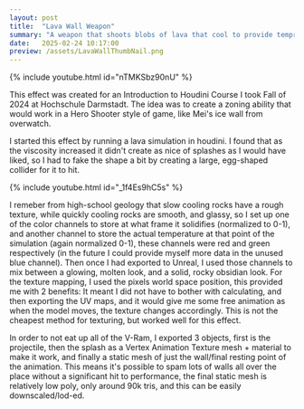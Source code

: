 ```yaml
---
layout: post
title:  "Lava Wall Weapon"
summary: "A weapon that shoots blobs of lava that cool to provide temprary cover"
date:   2025-02-24 10:17:00
preview: /assets/LavaWallThumbNail.png
---
```


{% include youtube.html id="nTMKSbz90nU" %}

This effect was created for an Introduction to Houdini Course I took Fall of 2024 at Hochschule Darmstadt. The idea was to create a zoning ability that would work in a Hero Shooter style of game, like Mei's ice wall from overwatch.

I started this effect by running a lava simulation in houdini. I found that as the viscosity increased it didn't create as nice of splashes as I would have liked, so I had to fake the shape a bit by creating a large, egg-shaped collider for it to hit. 

{% include youtube.html id="_1f4Es9hC5s" %}

I remeber from high-school geology that slow cooling rocks have a rough texture, while quickly cooling rocks are smooth, and glassy, so I set up one of the color channels to store at what frame it solidifies (normalized to 0-1), and another channel to store the actual temperature at that point of the simulation (again normalized 0-1), these channels were red and green respectively (in the future I could provide myself more data in the unused blue channel). Then once I had exported to Unreal, I used those channels to mix between a glowing, molten look, and a solid, rocky obsidian look. For the texture mapping, I used the pixels world space position, this provided me with 2 benefits: It meant I did not have to bother with calculating, and then exporting the UV maps, and it would give me some free animation as when the model moves, the texture changes accordingly. This is not the cheapest method for texturing, but worked well for this effect.

<object data="/assets/LavaBall.jpg" width="300" height="300"></object>
<object data="/assets/LavaVidSmall.mp4" width="300" height="300"></object>
<object data="/assets/LavaWallStill.jpg" width="300" height="300"></object>

In order to not eat up all of the V-Ram, I exported 3 objects, first is the projectile, then the splash as a Vertex Animation Texture mesh + material to make it work, and finally a static mesh of just the wall/final resting point of the animation. This means it's possible to spam lots of walls all over the place without a significant hit to performance, the final static mesh is relatively low poly, only around 90k tris, and this can be easily downscaled/lod-ed.

